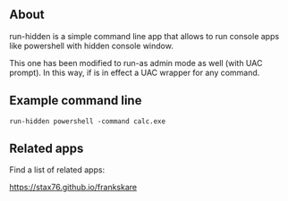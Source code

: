 
## About

run-hidden is a simple command line app that allows to run
console apps like powershell with hidden console window.

This one has been modified to run-as admin mode as well (with UAC prompt). In this way, if is in effect a UAC wrapper for any command.

## Example command line

`run-hidden powershell -command calc.exe`


Related apps
------------

Find a list of related apps:

https://stax76.github.io/frankskare
